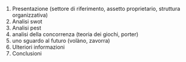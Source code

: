 1. Presentazione (settore di riferimento, assetto proprietario, struttura organizzativa)  
2. Analisi swot
3. Analisi pest
4. analisi della concorrenza (teoria dei giochi, porter)
5. uno sguardo al futuro (volàno, zavorra)
6. Ulteriori informazioni
7. Conclusioni
 